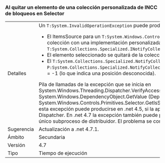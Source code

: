 ### <a name="crash-in-selector-when-removing-an-item-from-a-custom-incc-collection"></a>Al quitar un elemento de una colección personalizada de INCC de bloqueos en Selector

|   |   |
|---|---|
|Detalles|Un <code>T:System.InvalidOperationException</code> puede producirse en el siguiente escenario:<ul><li>El ItemsSource para un <code>T:System.Windows.Controls.Primitives.Selector</code> es una colección con una implementación personalizada de <code>T:System.Collections.Specialized.INotifyCollectionChanged</code>.</li><li>El elemento seleccionado se quitará de la colección.</li><li>El <code>T:System.Collections.Specialized.NotifyCollectionChangedEventArgs</code> tiene <code>P:System.Collections.Specialized.NotifyCollectionChangedEventArgs.OldStartingIndex</code> = -1 (lo que indica una posición desconocida).</li></ul>Pila de llamadas de la excepción que se inicia en System.Windows.Threading.Dispatcher.VerifyAccess() en System.Windows.DependencyObject.GetValue (DependencyProperty dp) en System.Windows.Controls.Primitives.Selector.GetIsSelected (DependencyObject elemento) esta excepción puede producirse en .net 4.5, si la aplicación tiene más de un subproceso Dispatcher. En .net 4.7 la excepción también puede producirse en las aplicaciones con un único subproceso de distribuidor. El problema se corregirá en .net 4.7.1.|
|Sugerencia|Actualización a .net 4.7.1.|
|Ámbito|Secundaria|
|Versión|4.7|
|Tipo|Tiempo de ejecución|

